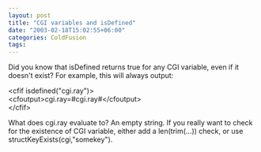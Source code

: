 ```yaml
---
layout: post
title: "CGI variables and isDefined"
date: "2003-02-18T15:02:55+06:00"
categories: ColdFusion 
tags: 
---
```


Did you know that isDefined returns true for any CGI variable, even if it doesn't exist? For example, this will always output:

&lt;cfif isdefined("cgi.ray")&gt;<br>
	&lt;cfoutput&gt;cgi.ray=#cgi.ray#&lt;/cfoutput&gt;<br>
&lt;/cfif&gt;

What does cgi.ray evaluate to? An empty string. If you really want to check for the existence of CGI variable, either add a len(trim(...)) check, or use structKeyExists(cgi,"somekey").